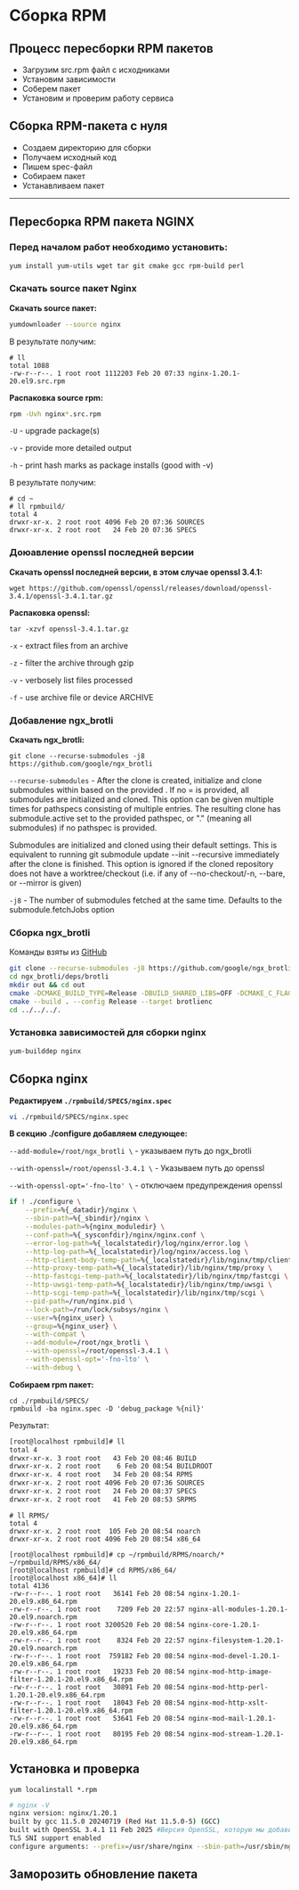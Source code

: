 # Сборка RPM

## Процесс пересборки RPM пакетов
- Загрузим src.rpm файл с исходниками
- Установим зависимости
- Соберем пакет
- Установим и проверим работу сервиса

## Сборка RPM-пакета с нуля
- Создаем директорию для сборки
- Получаем исходный код
- Пишем spec-файл
- Собираем пакет
- Устанавливаем пакет
---

## Пересборка RPM пакета NGINX
### Перед началом работ необходимо установить:
```bash
yum install yum-utils wget tar git cmake gcc rpm-build perl
```

### Скачать source пакет Nginx


**Скачать source пакет:**

```bash
yumdownloader --source nginx
```

В результате получим:
```
# ll
total 1088
-rw-r--r--. 1 root root 1112203 Feb 20 07:33 nginx-1.20.1-20.el9.src.rpm

```
**Распаковка source rpm:**
```bash
rpm -Uvh nginx*.src.rpm
```
`-U` - upgrade package(s)

`-v` - provide more detailed output

`-h` - print hash marks as package installs (good with -v)

В результате получим:
```
# cd ~
# ll rpmbuild/
total 4
drwxr-xr-x. 2 root root 4096 Feb 20 07:36 SOURCES
drwxr-xr-x. 2 root root   24 Feb 20 07:36 SPECS
```

### Доюавление openssl последней версии
**Скачать openssl последней версии, в этом случае openssl 3.4.1:**
```
wget https://github.com/openssl/openssl/releases/download/openssl-3.4.1/openssl-3.4.1.tar.gz
```

**Распаковка openssl:**
```
tar -xzvf openssl-3.4.1.tar.gz
```
`-x` - extract files from an archive

`-z` - filter the archive through gzip

`-v` - verbosely list files processed

`-f` - use archive file or device ARCHIVE


### Добавление ngx_brotli
**Скачать ngx_brotli:**
```
git clone --recurse-submodules -j8 https://github.com/google/ngx_brotli
```
`--recurse-submodules` - After the clone is created, initialize and clone submodules within based
on the provided <pathspec>. If no =<pathspec> is provided, all
submodules are initialized and cloned. This option can be given multiple
times for pathspecs consisting of multiple entries. The resulting clone
has submodule.active set to the provided pathspec, or "." (meaning all
submodules) if no pathspec is provided.

Submodules are initialized and cloned using their default settings. This
is equivalent to running git submodule update --init --recursive
<pathspec> immediately after the clone is finished. This option is
ignored if the cloned repository does not have a worktree/checkout (i.e.
if any of --no-checkout/-n, --bare, or --mirror is given)

`-j8` - The number of submodules fetched at the same time. Defaults to the submodule.fetchJobs option

### Сборка ngx_brotli
Команды взяты из [GitHub](https://github.com/google/ngx_brotli?tab=readme-ov-file#installation)

```bash
git clone --recurse-submodules -j8 https://github.com/google/ngx_brotli
cd ngx_brotli/deps/brotli
mkdir out && cd out
cmake -DCMAKE_BUILD_TYPE=Release -DBUILD_SHARED_LIBS=OFF -DCMAKE_C_FLAGS="-Ofast -m64 -march=native -mtune=native -flto -funroll-loops -ffunction-sections -fdata-sections -Wl,--gc-sections" -DCMAKE_CXX_FLAGS="-Ofast -m64 -march=native -mtune=native -flto -funroll-loops -ffunction-sections -fdata-sections -Wl,--gc-sections" -DCMAKE_INSTALL_PREFIX=./installed ..
cmake --build . --config Release --target brotlienc
cd ../../../.
```

### Установка зависимостей для сборки nginx
```bash
yum-builddep nginx
```

## Сборка nginx
**Редактируем `./rpmbuild/SPECS/nginx.spec`**
```bash
vi ./rpmbuild/SPECS/nginx.spec
```
**В секцию ./configure добавляем следующее:**

`--add-module=/root/ngx_brotli \` - указываем путь до ngx_brotli

`--with-openssl=/root/openssl-3.4.1 \` - Указываем путь до openssl

`--with-openssl-opt='-fno-lto' \` - отключаем предупреждения openssl

```bash
if ! ./configure \
    --prefix=%{_datadir}/nginx \
    --sbin-path=%{_sbindir}/nginx \
    --modules-path=%{nginx_moduledir} \
    --conf-path=%{_sysconfdir}/nginx/nginx.conf \
    --error-log-path=%{_localstatedir}/log/nginx/error.log \
    --http-log-path=%{_localstatedir}/log/nginx/access.log \
    --http-client-body-temp-path=%{_localstatedir}/lib/nginx/tmp/client_body \
    --http-proxy-temp-path=%{_localstatedir}/lib/nginx/tmp/proxy \
    --http-fastcgi-temp-path=%{_localstatedir}/lib/nginx/tmp/fastcgi \
    --http-uwsgi-temp-path=%{_localstatedir}/lib/nginx/tmp/uwsgi \
    --http-scgi-temp-path=%{_localstatedir}/lib/nginx/tmp/scgi \
    --pid-path=/run/nginx.pid \
    --lock-path=/run/lock/subsys/nginx \
    --user=%{nginx_user} \
    --group=%{nginx_user} \
    --with-compat \
    --add-module=/root/ngx_brotli \
    --with-openssl=/root/openssl-3.4.1 \
    --with-openssl-opt='-fno-lto' \
    --with-debug \
```

**Собираем rpm пакет:**
```
cd ./rpmbuild/SPECS/
rpmbuild -ba nginx.spec -D 'debug_package %{nil}'
```

Результат:
```bash
[root@localhost rpmbuild]# ll
total 4
drwxr-xr-x. 3 root root   43 Feb 20 08:46 BUILD
drwxr-xr-x. 2 root root    6 Feb 20 08:54 BUILDROOT
drwxr-xr-x. 4 root root   34 Feb 20 08:54 RPMS
drwxr-xr-x. 2 root root 4096 Feb 20 07:36 SOURCES
drwxr-xr-x. 2 root root   24 Feb 20 08:37 SPECS
drwxr-xr-x. 2 root root   41 Feb 20 08:53 SRPMS

```

```
# ll RPMS/
total 4
drwxr-xr-x. 2 root root  105 Feb 20 08:54 noarch
drwxr-xr-x. 2 root root 4096 Feb 20 08:54 x86_64
```

```
[root@localhost rpmbuild]# cp ~/rpmbuild/RPMS/noarch/* ~/rpmbuild/RPMS/x86_64/
[root@localhost rpmbuild]# cd RPMS/x86_64/
[root@localhost x86_64]# ll
total 4136
-rw-r--r--. 1 root root   36141 Feb 20 08:54 nginx-1.20.1-20.el9.x86_64.rpm
-rw-r--r--. 1 root root    7209 Feb 20 22:57 nginx-all-modules-1.20.1-20.el9.noarch.rpm
-rw-r--r--. 1 root root 3200520 Feb 20 08:54 nginx-core-1.20.1-20.el9.x86_64.rpm
-rw-r--r--. 1 root root    8324 Feb 20 22:57 nginx-filesystem-1.20.1-20.el9.noarch.rpm
-rw-r--r--. 1 root root  759182 Feb 20 08:54 nginx-mod-devel-1.20.1-20.el9.x86_64.rpm
-rw-r--r--. 1 root root   19233 Feb 20 08:54 nginx-mod-http-image-filter-1.20.1-20.el9.x86_64.rpm
-rw-r--r--. 1 root root   30891 Feb 20 08:54 nginx-mod-http-perl-1.20.1-20.el9.x86_64.rpm
-rw-r--r--. 1 root root   18043 Feb 20 08:54 nginx-mod-http-xslt-filter-1.20.1-20.el9.x86_64.rpm
-rw-r--r--. 1 root root   53641 Feb 20 08:54 nginx-mod-mail-1.20.1-20.el9.x86_64.rpm
-rw-r--r--. 1 root root   80195 Feb 20 08:54 nginx-mod-stream-1.20.1-20.el9.x86_64.rpm
```

## Установка и проверка

```
yum localinstall *.rpm
```

```bash
# nginx -V
nginx version: nginx/1.20.1
built by gcc 11.5.0 20240719 (Red Hat 11.5.0-5) (GCC)
built with OpenSSL 3.4.1 11 Feb 2025 #Версия OpenSSL, которую мы добавили
TLS SNI support enabled
configure arguments: --prefix=/usr/share/nginx --sbin-path=/usr/sbin/nginx --modules-p                                                                                                                        ath=/usr/lib64/nginx/modules --conf-path=/etc/nginx/nginx.conf --error-log-path=/var/l                                                                                                                        og/nginx/error.log --http-log-path=/var/log/nginx/access.log --http-client-body-temp-p                                                                                                                        ath=/var/lib/nginx/tmp/client_body --http-proxy-temp-path=/var/lib/nginx/tmp/proxy --h                                                                                                                        ttp-fastcgi-temp-path=/var/lib/nginx/tmp/fastcgi --http-uwsgi-temp-path=/var/lib/nginx                                                                                                                        /tmp/uwsgi --http-scgi-temp-path=/var/lib/nginx/tmp/scgi --pid-path=/run/nginx.pid --l                                                                                                                        ock-path=/run/lock/subsys/nginx --user=nginx --group=nginx --with-compat --add-module=                                                                                                                        /root/ngx_brotli --with-openssl=/root/openssl-3.4.1 --with-openssl-opt=-fno-lto --with                                                                                                                        -debug --with-file-aio --with-http_addition_module --with-http_auth_request_module --w                                                                                                                        ith-http_dav_module --with-http_degradation_module --with-http_flv_module --with-http_                                                                                                                        gunzip_module --with-http_gzip_static_module --with-http_image_filter_module=dynamic -                                                                                                                        -with-http_mp4_module --with-http_perl_module=dynamic --with-http_random_index_module                                                                                                                         --with-http_realip_module --with-http_secure_link_module --with-http_slice_module --wi                                                                                                                        th-http_ssl_module --with-http_stub_status_module --with-http_sub_module --with-http_v                                                                                                                        2_module --with-http_xslt_module=dynamic --with-mail=dynamic --with-mail_ssl_module --                                                                                                                        with-pcre --with-pcre-jit --with-stream=dynamic --with-stream_ssl_module --with-stream                                                                                                                        _ssl_preread_module --with-threads --with-cc-opt='-O2 -flto=auto -ffat-lto-objects -fe                                                                                                                        xceptions -g -grecord-gcc-switches -pipe -Wall -Werror=format-security -Wp,-D_FORTIFY_                                                                                                                        SOURCE=2 -Wp,-D_GLIBCXX_ASSERTIONS -specs=/usr/lib/rpm/redhat/redhat-hardened-cc1 -fst                                                                                                                        ack-protector-strong -specs=/usr/lib/rpm/redhat/redhat-annobin-cc1 -m64 -march=x86-64-                                                                                                                        v2 -mtune=generic -fasynchronous-unwind-tables -fstack-clash-protection -fcf-protectio                                                                                                                        n' --with-ld-opt='-Wl,-z,relro -Wl,--as-needed -Wl,-z,now -specs=/usr/lib/rpm/redhat/r                                                                                                                        edhat-hardened-ld -specs=/usr/lib/rpm/redhat/redhat-annobin-cc1 -Wl,-E'

```

## Заморозить обновление пакета
